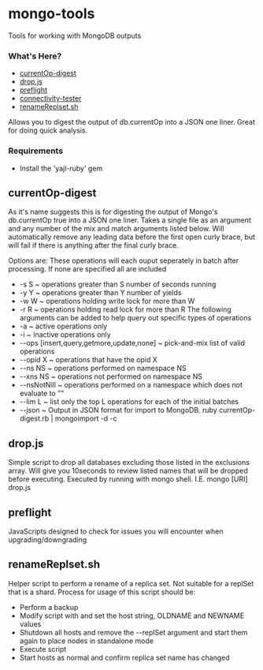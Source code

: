 mongo-tools
===========

Tools for working with MongoDB outputs

### What's Here?
* [currentOp-digest](README.md#currentop-digest)
* [drop.js](README.md#drop.js)
* [preflight](README.md#preflight)
* [connectivity-tester](connectivity-tester/README.md)
* [renameReplset.sh](README.md#renameReplset.sh)

Allows you to digest the output of db.currentOp into a JSON one liner. Great for doing quick analysis.

### Requirements
 - Install the 'yajl-ruby' gem

currentOp-digest
---------------
As it's name suggests this is for digesting the output of Mongo's db.currentOp true into a JSON one liner.
Takes a single file as an argument and any number of the mix and match arguments listed below.
Will automatically remove any leading data before the first open curly brace, but will fail if there is anything after the final curly brace. 

Options are:
These operations will each ouput seperately in batch after processing. If none are specified all are included
* -s S ~ operations greater than S number of seconds running
* -y Y ~ operations greater than Y number of yields 
* -w W ~ operations holding write lock for more than W
* -r R ~ operations holding read lock for more than R
The following arguments can be added to help query out specific types of operations
* -a ~ active operations only
* -i ~ inactive operations only 
* --ops [insert,query,getmore,update,none] ~ pick-and-mix list of valid operations
* --opid X ~ operations that have the opid X
* --ns NS ~ operations performed on namespace NS
* --xns NS ~ operations not performed on namespace NS
* --nsNotNill ~ operations performed on a namespace which does not evaluate to ""
* --lim L ~ list only the top L operations for each of the initial batches
* --json ~ Output in JSON format for import to MongoDB.
	ruby currentOp-digest.rb <file> | mongoimport -d <database> -c <collection>


drop.js
---------------
Simple script to drop all databases excluding those listed in the exclusions array.
Will give you 10seconds to review listed names that will be dropped before executing.
Executed by running with mongo shell. I.E. mongo [URI] drop.js

preflight
---------------
JavaScripts designed to check for issues you will encounter when upgrading/downgrading

renameReplset.sh
---------------
Helper script to perform a rename of a replica set. Not suitable for a replSet that is a shard.
Process for usage of this script should be:
* Perform a backup
* Modify script with and set the host string, OLDNAME and NEWNAME values
* Shutdown all hosts and remove the --replSet argument and start them again to place nodes in standalone mode
* Execute script
* Start hosts as normal and confirm replica set name has changed
